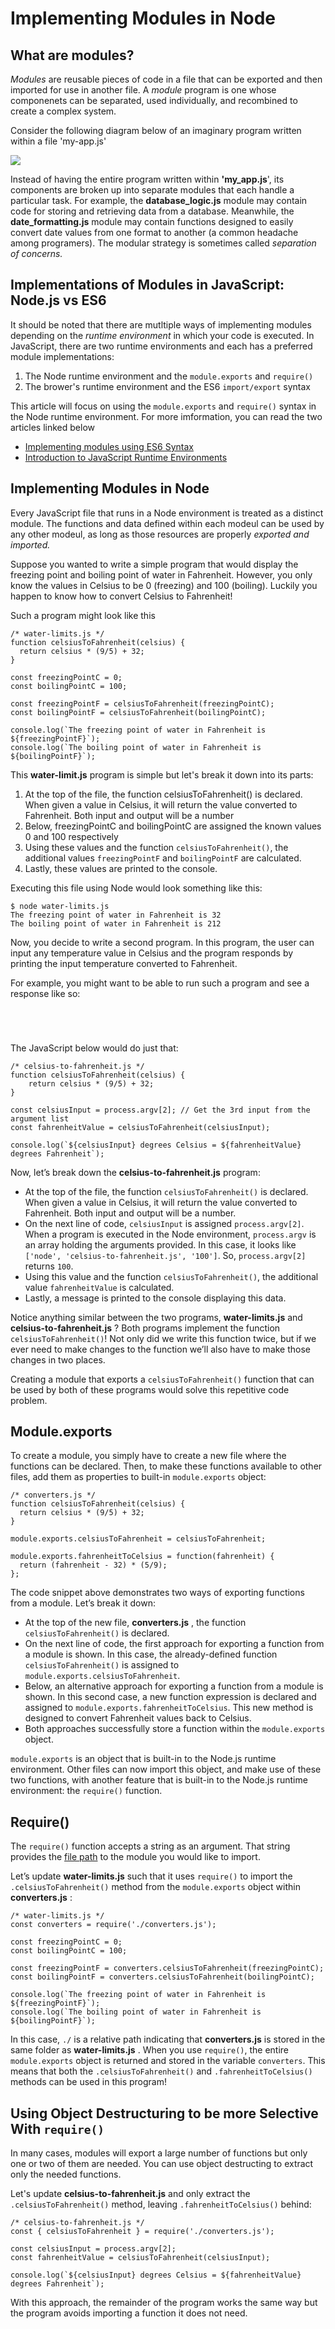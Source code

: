 # Implementing Modules in Node

## What are modules?

*Modules* are reusable pieces of code in a file that can be exported and then imported for use in another file. A *module* program is one whose componenets can be separated, used individually, and recombined to create a complex system.

Consider the following diagram below of an imaginary program written within a file 'my-app.js'

![](./images/img01.svg)

Instead of having the entire program written within **'my_app.js**', its components are broken up into separate modules that each handle a particular task. For example, the **database_logic.js** module may contain code for storing and retrieving data from a database. Meanwhile, the **date_formatting.js** module may contain functions designed to easily convert date values from one format to another (a common headache among programers). The modular strategy is sometimes called *separation of concerns.*

## Implementations of Modules in JavaScript: Node.js vs ES6

It should be noted that there are mutltiple ways of implementing modules depending on the *runtime environment* in which your code is executed. In JavaScript, there are two runtime environments and each has a preferred module implementations:

1. The Node runtime environment and the `module.exports` and `require()`
2. The brower's runtime environment and the ES6 `import/export` syntax

This article will focus on using the `module.exports` and `require()` syntax in the Node runtime environment. For more imformation, you can read the two articles linked below

* [Implementing modules using ES6 Syntax](https://www.codecademy.com/courses/learn-intermediate-javascript/articles/implementing-modules-using-es-6-syntax)
* [Introduction to JavaScript Runtime Environments](https://www.codecademy.com/articles/introduction-to-javascript-runtime-environments)

## Implementing Modules in Node

Every JavaScript file that runs in a Node environment is treated as a distinct module. The functions and data defined within each modeul can be used by any other modeul, as long as those resources are properly *exported and imported.*

Suppose you wanted to write a simple program that would display the freezing point and boiling point of water in Fahrenheit. However, you only know the values in Celsius to be 0 (freezing) and 100 (boiling). Luckily you happen to know how to convert Celsius to Fahrenheit!

Such a program might look like this

```
/* water-limits.js */
function celsiusToFahrenheit(celsius) {
  return celsius * (9/5) + 32;
}
 
const freezingPointC = 0;
const boilingPointC = 100;
 
const freezingPointF = celsiusToFahrenheit(freezingPointC);
const boilingPointF = celsiusToFahrenheit(boilingPointC);
 
console.log(`The freezing point of water in Fahrenheit is ${freezingPointF}`);
console.log(`The boiling point of water in Fahrenheit is ${boilingPointF}`);
```

This **water-limit.js** program is simple but let's break it down into its parts:

1. At the top of the file, the function celsiusToFahrenheit() is declared. When given a value in Celsius, it will return the value converted to Fahrenheit. Both input and output will be a number
2. Below, freezingPointC and boilingPointC are assigned the known values 0 and 100 respectively
3. Using these values and the function `celsiusToFahrenheit()`, the additional values `freezingPointF` and `boilingPointF` are calculated.
4. Lastly, these values are printed to the console.

Executing this file using Node would look something like this:

```
$ node water-limits.js
The freezing point of water in Fahrenheit is 32
The boiling point of water in Fahrenheit is 212
```

Now, you decide to write a second program. In this program, the user can input any temperature value in Celsius and the program responds by printing the input temperature converted to Fahrenheit.

For example, you might want to be able to run such a program and see a response like so:

<pre class="pre__3_SOs7YT7NaHjnNunEArSM"><pre><code><br class="Apple-interchange-newline"/></code></pre></pre>

The JavaScript below would do just that:

```
/* celsius-to-fahrenheit.js */
function celsiusToFahrenheit(celsius) {
    return celsius * (9/5) + 32;
}
 
const celsiusInput = process.argv[2]; // Get the 3rd input from the argument list
const fahrenheitValue = celsiusToFahrenheit(celsiusInput);
 
console.log(`${celsiusInput} degrees Celsius = ${fahrenheitValue} degrees Fahrenheit`);
```

Now, let’s break down the **celsius-to-fahrenheit.js** program:

* At the top of the file, the function `celsiusToFahrenheit()` is declared. When given a value in Celsius, it will return the value converted to Fahrenheit. Both input and output will be a number.
* On the next line of code, `celsiusInput` is assigned `process.argv[2]`. When a program is executed in the Node environment, `process.argv` is an array holding the arguments provided. In this case, it looks like `['node', 'celsius-to-fahrenheit.js', '100']`. So, `process.argv[2]` returns `100`.
* Using this value and the function `celsiusToFahrenheit()`, the additional value `fahrenheitValue` is calculated.
* Lastly, a message is printed to the console displaying this data.

Notice anything similar between the two programs, **water-limits.js** and  **celsius-to-fahrenheit.js** ? Both programs implement the function `celsiusToFahrenheit()`! Not only did we write this function twice, but if we ever need to make changes to the function we’ll also have to make those changes in two places.

Creating a module that exports a `celsiusToFahrenheit()` function that can be used by both of these programs would solve this repetitive code problem.

## Module.exports

To create a module, you simply have to create a new file where the functions can be declared. Then, to make these functions available to other files, add them as properties to built-in `module.exports` object:

```
/* converters.js */
function celsiusToFahrenheit(celsius) {
  return celsius * (9/5) + 32;
}
 
module.exports.celsiusToFahrenheit = celsiusToFahrenheit;
 
module.exports.fahrenheitToCelsius = function(fahrenheit) {
  return (fahrenheit - 32) * (5/9);
};
```

The code snippet above demonstrates two ways of exporting functions from a module. Let’s break it down:

* At the top of the new file,  **converters.js** , the function `celsiusToFahrenheit()` is declared.
* On the next line of code, the first approach for exporting a function from a module is shown. In this case, the already-defined function `celsiusToFahrenheit()` is assigned to `module.exports.celsiusToFahrenheit`.
* Below, an alternative approach for exporting a function from a module is shown. In this second case, a new function expression is declared and assigned to `module.exports.fahrenheitToCelsius`. This new method is designed to convert Fahrenheit values back to Celsius.
* Both approaches successfully store a function within the `module.exports` object.

`module.exports` is an object that is built-in to the Node.js runtime environment. Other files can now import this object, and make use of these two functions, with another feature that is built-in to the Node.js runtime environment: the `require()` function.

## Require()

The `require()` function accepts a string as an argument. That string provides the [file path](https://www.freecodecamp.org/news/requiring-modules-in-node-js-everything-you-need-to-know-e7fbd119be8/) to the module you would like to import.

Let’s update **water-limits.js** such that it uses `require()` to import the `.celsiusToFahrenheit()` method from the `module.exports` object within  **converters.js** :

```
/* water-limits.js */
const converters = require('./converters.js');
 
const freezingPointC = 0;
const boilingPointC = 100;
 
const freezingPointF = converters.celsiusToFahrenheit(freezingPointC);
const boilingPointF = converters.celsiusToFahrenheit(boilingPointC);
 
console.log(`The freezing point of water in Fahrenheit is ${freezingPointF}`);
console.log(`The boiling point of water in Fahrenheit is ${boilingPointF}`);
```

In this case, `./` is a relative path indicating that **converters.js** is stored in the same folder as  **water-limits.js** . When you use `require()`, the entire `module.exports` object is returned and stored in the variable `converters`. This means that both the `.celsiusToFahrenheit()` and `.fahrenheitToCelsius()` methods can be used in this program!

## Using Object Destructuring to be more Selective With `require()`

In many cases, modules will export a large number of functions but only one or two of them are needed. You can use object destructing to extract only the needed functions.

Let's update **celsius-to-fahrenheit.js** and only extract the `.celsiusToFahrenheit()` method, leaving `.fahrenheitToCelsius()` behind:

```
/* celsius-to-fahrenheit.js */
const { celsiusToFahrenheit } = require('./converters.js');
 
const celsiusInput = process.argv[2]; 
const fahrenheitValue = celsiusToFahrenheit(celsiusInput);
 
console.log(`${celsiusInput} degrees Celsius = ${fahrenheitValue} degrees Fahrenheit`);
```

With this approach, the remainder of the program works the same way but the program avoids importing a function it does not need.
